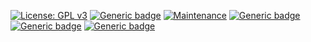 
[![License: GPL v3](https://img.shields.io/badge/License-GPLv3-blue.svg)](https://www.gnu.org/licenses/gpl-3.0)
[![Generic badge](https://img.shields.io/badge/Platform-Windows-lightgrey.svg)](https://shields.io/)
[![Maintenance](https://img.shields.io/badge/Maintained%3F-yes-green.svg)](https://GitHub.com/Naereen/StrapDown.js/graphs/commit-activity)
[![Generic badge](https://img.shields.io/badge/Language-C%23-green)](https://shields.io/)
[![Generic badge](https://img.shields.io/badge/<SUBJECT>-<STATUS>-<COLOR>.svg)](https://shields.io/)
[![Generic badge](https://img.shields.io/badge/<SUBJECT>-<STATUS>-<COLOR>.svg)](https://shields.io/)
